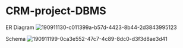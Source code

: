 # CRM-project-DBMS

ER Diagram
![190911130-c011399a-b57d-4423-8b44-2d3843995123](https://user-images.githubusercontent.com/96538649/206674905-718477b0-a491-451a-b7cc-2fd54ddffd9a.png)

Schema
![190911199-0ca3e552-47c7-4c89-8dc0-d3f3d8ae3d41](https://user-images.githubusercontent.com/96538649/206674951-3f39b578-6c41-492e-aeef-02471a6b3f30.png)
